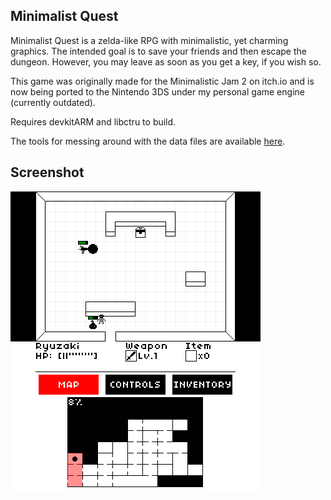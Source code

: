 ## Minimalist Quest

Minimalist Quest is a zelda-like RPG with minimalistic, yet charming graphics.
The intended goal is to save your friends and then escape the dungeon.
However, you may leave as soon as you get a key, if you wish so.

This game was originally made for the Minimalistic Jam 2 on itch.io
and is now being ported to the Nintendo 3DS under my personal
game engine (currently outdated).

Requires devkitARM and libctru to build.

The tools for messing around with the data files are available [here](https://github.com/Ryuzaki-MrL/MinimalistTools).

## Screenshot

![screenshot](/assets/scr000.png)
